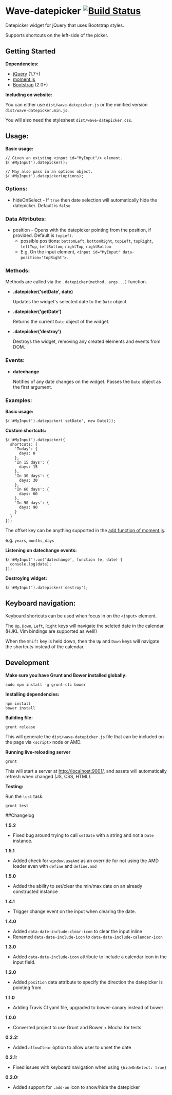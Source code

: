 # Wave-datepicker [![Build Status](https://travis-ci.org/waveaccounting/wave-datepicker.png?branch=master)](https://travis-ci.org/waveaccounting/wave-datepicker)

Datepicker widget for jQuery that uses Bootstrap styles.

Supports shortcuts on the left-side of the picker.

## Getting Started

**Dependencies:**

* [jQuery](http://jquery.com/) (1.7+)
* [moment.js](http://momentjs.com/)
* [Bootstrap](http://twitter.github.com/bootstrap/) (2.0+)


**Including on website:**

You can either use `dist/wave-datepicker.js` or the minified version `dist/wave-datepicker.min.js`.

You will also need the stylesheet `dist/wave-datepicker.css`.


## Usage:

**Basic usage:**

    // Given an existing <input id="MyInput"/> element.
    $('#MyInput').datepicker();

    // May also pass in an options object.
    $('#MyInput').datepicker(options);


### Options:

* hideOnSelect - If `true` then date selection will automatically hide the datepicker. Default is `false`


### Data Attributes:

* position - Opens with the datepicker pointing from the position, if provided. Default is `topLeft`.
  - possible positions: `bottomLeft`, `bottomRight`, `topLeft`, `topRight`, `leftTop`, `leftBottom`, `rightTop`, `rightBottom`
  - E.g. On the input element, `<input id="MyInput" data-position='topRight'>`.


### Methods:

Methods are called via the `.datepicker(method, args...)` function.

* **.datepicker('setDate', date)**

  Updates the widget's selected date to the `Date` object.

* **.datepicker('getDate')**

  Returns the current `Date` object of the widget.

* **.datepicker('destroy')**
  
  Destroys the widget, removing any created elements and events from DOM.


### Events:

* **datechange**

  Notifies of any date changes on the widget. Passes the `Date` object
  as the first argument.


### Examples:

**Basic usage:**

    $('#MyInput').datepicker('setDate', new Date());


**Custom shortcuts:**

    $('#MyInput').datepicker({
      shortcuts: {
        'Today': {
          days: 0
        },
        'In 15 days': {
          days: 15
        },
        'In 30 days': {
          days: 30
        },
        'In 60 days': {
          days: 60
        },
        'In 90 days': {
          days: 90
        }
      }
    });

The offset key can be anything supported in the [add function of moment.js](http://momentjs.com/docs/#/manipulating/add/).

e.g. `years`, `months`, `days`


**Listening on datechange events:**

    $('#MyInput').on('datechange', function (e, date) {
      console.log(date);
    });


**Destroying widget:**

    $('#MyInput').datepicker('destroy');


## Keyboard navigation:

Keyboard shortcuts can be used when focus in on the `<input>` element.

The `Up`, `Down`, `Left`, `Right` keys will navigate the seleted date in the calendar. (HJKL Vim bindings are supported as well!)

When the `Shift` key is held down, then the `Up` and `Down` keys will navigate the shortcuts instead of the calendar.


## Development

**Make sure you have Grunt and Bower installed globally:**

    sudo npm install -g grunt-cli bower


**Installing dependencies:**

    npm install
    bower install
    

**Building file:**

    grunt release

This will generate the `dist/wave-datepicker.js` file that can be included on the page via `<script>` node or AMD.


**Running live-reloading server**

    grunt

This will start a server at [http://localhost:9001/](http://localhost:9001/), and assets will automatically refresh when changed (JS, CSS, HTML).

**Testing:**

Run the `test` task:

    grunt test


##Changelog

**1.5.2**

* Fixed bug around trying to call `setDate` with a string and not a `Date` instance.

**1.5.1**

* Added check for `window.useAmd` as an override for not using the AMD loader even with `define` and `define.amd`

**1.5.0**

- Added the ability to set/clear the min/max date on an already constructed instance

**1.4.1**

- Trigger change event on the input when clearing the date.

**1.4.0**

- Added `data-date-include-clear-icon` to clear the input inline
- Renamed `data-date-include-icon` to `data-date-include-calendar-icon`

**1.3.0**

- Added `data-date-include-icon` attribute to include a calendar icon in the input field.

**1.2.0**

- Added `position` data attribute to specify the direction the datepicker is pointing from.

**1.1.0**

- Adding Travis CI yaml file, upgraded to bower-canary instead of bower

**1.0.0**

- Converted project to use Grunt and Bower + Mocha for tests

**0.2.2:**

- Added `allowClear` option to allow user to unset the date

**0.2.1:**

- Fixed issues with keyboard navigation when using `{hideOnSelect: true}`

**0.2.0:**

- Added support for `.add-on` icon to show/hide the datepicker
